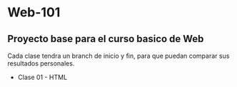 # Web-101

## Proyecto base para el curso basico de Web

Cada clase tendra un branch de inicio y fin, para que puedan comparar sus resultados personales.
- Clase 01 - HTML



